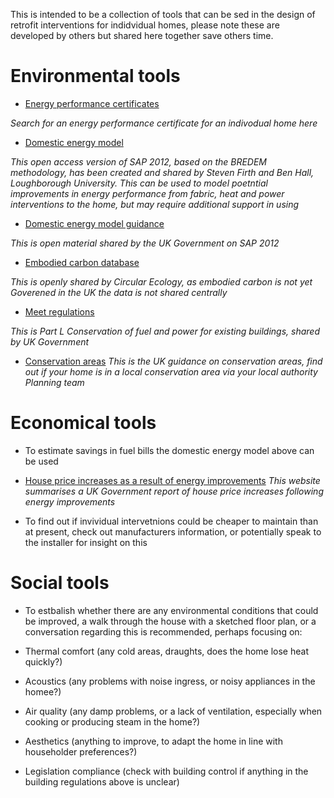 This is intended to be a collection of tools that can be sed in the design of retrofit interventions for indidvidual homes, please note these are developed by others but shared here together save others time.

# Environmental tools

* [Energy performance certificates](https://find-energy-certificate.digital.communities.gov.uk/find-a-certificate/search-by-postcode)
 
 _Search for an energy performance certificate for an indivodual home here_

* [Domestic energy model](https://sap2012.readthedocs.io/en/latest/)
 
 _This open access version of SAP 2012, based on the BREDEM methodology, has been created and shared by Steven Firth and Ben Hall, Loughborough University. This can be used to model poetntial improvements in energy performance from fabric, heat and power interventions to the home, but may require additional support in using_

* [Domestic energy model guidance](https://www.bre.co.uk/filelibrary/SAP/2012/SAP-2012_9-92.pdf)

 _This is open material shared by the UK Government on SAP 2012_

* [Embodied carbon database](https://circularecology.com/embodied-carbon-footprint-database.html)

 _This is openly shared by Circular Ecology, as embodied carbon is not yet Goverened in the UK the data is not shared centrally_

* [Meet regulations](https://www.planningportal.co.uk/info/200135/approved_documents/74/part_l_-_conservation_of_fuel_and_power/2)
 
 _This is Part L Conservation of fuel and power for existing buildings, shared by UK Government_
 
 * [Conservation areas](https://historicengland.org.uk/advice/hpg/has/conservation-areas/)
 _This is the UK guidance on conservation areas, find out if your home is in a local conservation area via your local authority Planning team_
 
# Economical tools

* To estimate savings in fuel bills the domestic energy model above can be used

* [House price increases as a result of energy improvements](https://www.gov.uk/government/news/energy-saving-measures-boost-house-prices)
_This website summarises a UK Government report of house price increases following energy improvements_

* To find out if invividual intervetnions could be cheaper to maintain than at present, check out manufacturers information, or potentially speak to the installer for insight on this

# Social tools

* To estbalish whether there are any environmental conditions that could be improved, a walk through the house with a sketched floor plan, or a conversation regarding this is recommended, perhaps focusing on:

* Thermal comfort (any cold areas, draughts, does the home lose heat quickly?)

* Acoustics (any problems with noise ingress, or noisy appliances in the homee?)

* Air quality (any damp problems, or a lack of ventilation, especially when cooking or producing steam in the home?)

* Aesthetics (anything to improve, to adapt the home in line with householder preferences?)

* Legislation compliance (check with building control if anything in the building regulations above is unclear)

